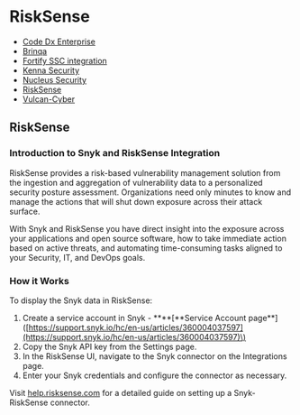 # RiskSense

* [ Code Dx Enterprise](https://github.com/snyk/user-docs/tree/58f91d848e16ddf2ffcca3711d6b8852412be402/hc/en-us/articles/360018848798--Code-Dx-Enterprise/README.md)
* [ Brinqa](https://github.com/snyk/user-docs/tree/58f91d848e16ddf2ffcca3711d6b8852412be402/hc/en-us/articles/360012728717-Brinqa/README.md)
* [ Fortify SSC integration](https://github.com/snyk/user-docs/tree/58f91d848e16ddf2ffcca3711d6b8852412be402/hc/en-us/articles/360005507838-Fortify-SSC-integration/README.md)
* [ Kenna Security](https://github.com/snyk/user-docs/tree/58f91d848e16ddf2ffcca3711d6b8852412be402/hc/en-us/articles/360013620217-Kenna-Security/README.md)
* [ Nucleus Security](https://github.com/snyk/user-docs/tree/58f91d848e16ddf2ffcca3711d6b8852412be402/hc/en-us/articles/360012502818-Nucleus-Security/README.md)
* [ RiskSense](https://github.com/snyk/user-docs/tree/58f91d848e16ddf2ffcca3711d6b8852412be402/hc/en-us/articles/360015069418-RiskSense/README.md)
* [ Vulcan-Cyber](https://github.com/snyk/user-docs/tree/58f91d848e16ddf2ffcca3711d6b8852412be402/hc/en-us/articles/360012981478-Vulcan-Cyber/README.md)

## RiskSense

### Introduction to Snyk and RiskSense Integration

RiskSense provides a risk-based vulnerability management solution from the ingestion and aggregation of vulnerability data to a personalized security posture assessment. Organizations need only minutes to know and manage the actions that will shut down exposure across their attack surface.

With Snyk and RiskSense you have direct insight into the exposure across your applications and open source software, how to take immediate action based on active threats, and automating time-consuming tasks aligned to your Security, IT, and DevOps goals.

### How it Works

To display the Snyk data in RiskSense:

1. Create a service account in Snyk -  **\*\*\[**Service Account page\*\*\]\([https://support.snyk.io/hc/en-us/articles/360004037597](https://support.snyk.io/hc/en-us/articles/360004037597)\)
2. Copy the Snyk API key from the Settings page.
3. In the RiskSense UI, navigate to the Snyk connector on the Integrations page.
4. Enter your Snyk credentials and configure the connector as necessary.

Visit [help.risksense.com](https://help.risksense.com/en/snyk-connector-guide) for a detailed guide on setting up a Snyk-RiskSense connector.

